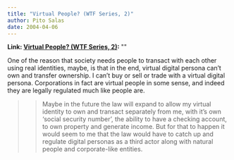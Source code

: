 ```yaml
---
title: "Virtual People? (WTF Series, 2)"
author: Pito Salas
date: 2004-04-06
---
```


**Link: [Virtual People? (WTF Series, 2)](None):** ""

One of the reason that society needs people to transact with each other using
real identities, maybe, is that in the end, virtual digital persona can’t own
and transfer ownership. I can’t buy or sell or trade with a virtual digital
persona. Corporations in fact are virtual people in some sense, and indeed
they are legally regulated much like people are.  
>
>>

>> Maybe in the future the law will expand to allow my virtual identity to own
and transact separately from me, with it’s own ‘social security number’, the
ability to have a checking account, to own property and generate income. But
for that to happen it would seem to me that the law would have to catch up and
regulate digital personas as a third actor along with natural people and
corporate-like entities.


